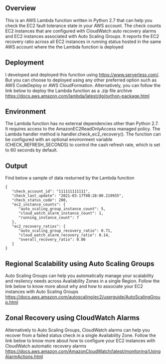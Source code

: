 ## Overview
This is an AWS Lambda function written in Python 2.7 that can help you check the EC2 fault tolerance state in your AWS account. The check counts EC2 instances that are configured with CloudWatch auto recovery alarms and EC2 instances associated with Auto Scaling Groups. It reports the EC2 recovery ratio across all EC2 instances in running status hosted in the same AWS account where the the Lambda function is deployed

## Deployment
I developed and deployed this function using https://www.serverless.com/. But you can choose to deployed using any other preferred option such as AWS CodeDeploy or AWS CloudFormation. Alternatively, you can follow the link below to deploy the Lambda function as a .zip file archive<br/>
https://docs.aws.amazon.com/lambda/latest/dg/python-package.html

## Environment
The Lambda function has no external dependencies other than Python 2.7. It requires access to the AmazonEC2ReadOnlyAccess managed policy. The Lambda handler method is handler.check_ec2_recovery(). The function can be configured with an optional environment variable (CHECK_REFRESH_SECONDS) to control the cash refresh rate, which is set to 60 seconds by default.

## Output
Find below a sample of data resturned by the Lambda function
```
{
   "check_account_id": "111111111111", 
   "check_last_update": "2021-03-17T00:28:00.219935", 
   "check_status_code": 200, 
   "ec2_instance_counts": {
      "auto_scaling_group_instance_count": 5, 
      "cloud_watch_alarm_instance_count": 1, 
      "running_instance_count": 7
   }, 
   "ec2_recovery_ratios": {
      "auto_scaling_group_recovery_ratio": 0.71, 
      "cloud_watch_alarm_recovery_ratio": 0.14, 
      "overall_recovery_ratio": 0.86
   }
}
```
## Regional Scalability using Auto Scaling Groups 
Auto Scaling Groups can help you automatically manage your scalability and resilency needs across Availability Zones in a single Region. Follow the link below to know more about why and how to associate your EC2 instances with Auto Scaling Groups<br/>
https://docs.aws.amazon.com/autoscaling/ec2/userguide/AutoScalingGroup.html

## Zonal Recovery using CloudWatch Alarms
Alternatively to Auto Scaling Groups, CloudWatch alarms can help you recover from a failed status check in a single Availability Zone. Follow the link below to know more about how to configure your EC2 instances with CloudWatch automatic recovery alarms<br/>
https://docs.aws.amazon.com/AmazonCloudWatch/latest/monitoring/UsingAlarmActions.html
